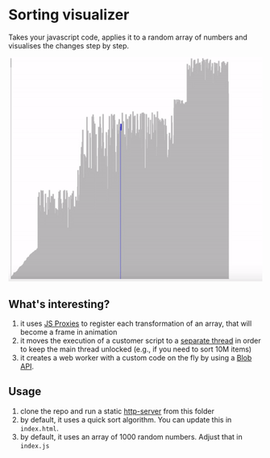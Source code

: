 # Sorting visualizer

Takes your javascript code, applies it to a random array of numbers and visualises the changes step by step.

![Quick sort](https://github.com/vicrazumov/sort-viz/raw/master/sort-viz.gif "Quick sort")

## What's interesting?
1. it uses [JS Proxies](https://developer.mozilla.org/en-US/docs/Web/JavaScript/Reference/Global_Objects/Proxy) to register each transformation of an array, that will become a frame in animation
2. it moves the execution of a customer script to a [separate thread](https://developer.mozilla.org/en-US/docs/Web/API/Web_Workers_API/Using_web_workers) in order to keep the main thread unlocked (e.g., if you need to sort 10M items)
3. it creates a web worker with a custom code on the fly by using a [Blob API](https://developer.mozilla.org/en-US/docs/Web/API/Blob).

## Usage
1. clone the repo and run a static [http-server](https://www.npmjs.com/package/http-server) from this folder
2. by default, it uses a quick sort algorithm. You can update this in `index.html`.
3. by default, it uses an array of 1000 random numbers. Adjust that in `index.js`